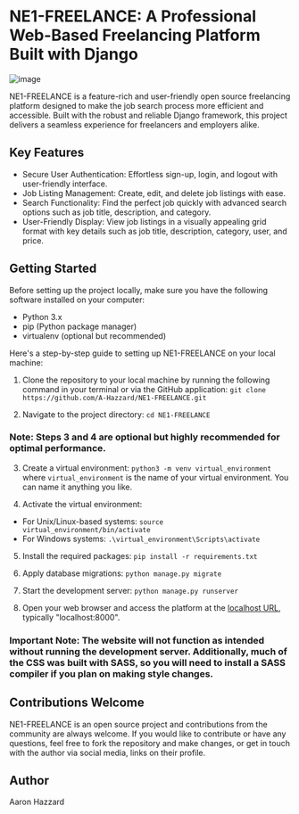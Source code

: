 # NE1-FREELANCE: A Professional Web-Based Freelancing Platform Built with Django
![image](https://user-images.githubusercontent.com/62683196/216718671-c5618604-ad2c-4723-b191-1feb053ed94e.png)

NE1-FREELANCE is a feature-rich and user-friendly open source freelancing platform designed to make the job search process more efficient and accessible. Built with the robust and reliable Django framework, this project delivers a seamless experience for freelancers and employers alike.

## Key Features
- Secure User Authentication: Effortless sign-up, login, and logout with user-friendly interface.
- Job Listing Management: Create, edit, and delete job listings with ease.
- Search Functionality: Find the perfect job quickly with advanced search options such as job title, description, and category.
- User-Friendly Display: View job listings in a visually appealing grid format with key details such as job title, description, category, user, and price.

## Getting Started
Before setting up the project locally, make sure you have the following software installed on your computer:
- Python 3.x
- pip (Python package manager)
- virtualenv (optional but recommended)

Here's a step-by-step guide to setting up NE1-FREELANCE on your local machine:

1. Clone the repository to your local machine by running the following command in your terminal or via the GitHub application:
``` git clone https://github.com/A-Hazzard/NE1-FREELANCE.git ```

2. Navigate to the project directory: 
``` cd NE1-FREELANCE ```
### Note: Steps 3 and 4 are optional but highly recommended for optimal performance.

3. Create a virtual environment:
``` python3 -m venv virtual_environment ``` where ``` virtual_environment ``` is the name of your virtual environment. You can name it anything you like.

4. Activate the virtual environment:
- For Unix/Linux-based systems: ``` source virtual_environment/bin/activate ```
- For Windows systems: ``` .\virtual_environment\Scripts\activate ```

5. Install the required packages:
``` pip install -r requirements.txt ```

6. Apply database migrations:
``` python manage.py migrate ```

7. Start the development server:
``` python manage.py runserver ```

8. Open your web browser and access the platform at the [localhost URL](http://localhost:8000), typically "localhost:8000".

### Important Note: The website will not function as intended without running the development server. Additionally, much of the CSS was built with SASS, so you will need to install a SASS compiler if you plan on making style changes.

## Contributions Welcome
NE1-FREELANCE is an open source project and contributions from the community are always welcome. If you would like to contribute or have any questions, feel free to fork the repository and make changes, or get in touch with the author via social media, links on their profile.

## Author
Aaron Hazzard
